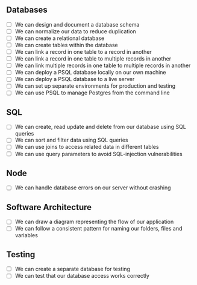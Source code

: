 ## Databases

- [ ] We can design and document a database schema
- [ ] We can normalize our data to reduce duplication
- [ ] We can create a relational database
- [ ] We can create tables within the database
- [ ] We can link a record in one table to a record in another
- [ ] We can link a record in one table to multiple records in another
- [ ] We can link multiple records in one table to multiple records in another
- [ ] We can deploy a PSQL database locally on our own machine
- [ ] We can deploy a PSQL database to a live server
- [ ] We can set up separate environments for production and testing
- [ ] We can use PSQL to manage Postgres from the command line

## SQL

- [ ] We can create, read update and delete from our database using SQL queries
- [ ] We can sort and filter data using SQL queries
- [ ] We can use joins to access related data in different tables
- [ ] We can use query parameters to avoid SQL-injection vulnerabilities

## Node

- [ ] We can handle database errors on our server without crashing

## Software Architecture

- [ ] We can draw a diagram representing the flow of our application
- [ ] We can follow a consistent pattern for naming our folders, files and variables

## Testing

- [ ] We can create a separate database for testing
- [ ] We can test that our database access works correctly

